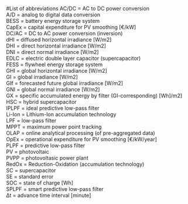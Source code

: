 #List of abbreviations
AC/DC = AC to DC power conversion  
A/D = analog to digital data conversion  
BESS = battery energy storage system  
CapEx = capital expenditure for PV smoothing [€/kW]  
DC/AC = DC to AC power conversion (inversion)  
dHI = diffused horizontal irradiance [W/m2]  
DHI = direct horizontal irradiance [W/m2]  
DNI = direct normal irradiance [W/m2]  
EDLC = electric double layer capacitor (supercapacitor)  
FESS = flywheel energy storage system  
GHI = global horizontal irradiance [W/m2]  
GI = global irradiance [W/m2]  
GIf = forecasted future global irradiance [W/m2]  
GNI = global normal irradiance [W/m2]  
GX = specific accumulated energy by filter (GI-corresponding) [Wh]/m2]  
HSC = hybrid supercapacitor  
IPLPF = ideal predictive low-pass filter  
Li-Ion = Lithium-Ion accumulation technology  
LPF = low-pass filter  
MPPT = maximum power point tracking  
OLAP = online analytical processing (of pre-aggregated data)  
OpEx = operational expenditure for PV smoothing [€/kW/year]  
PLPF = predictive low-pass filter  
PV = photovoltaic  
PVPP = photovoltasic power plant  
RedOx = Reduction-Oxidation (accumulation technology)  
SC = supercapacitor  
SE = standard error  
SOC = state of charge [Wh]  
SPLPF = smart predictive low-pass filter  
Δt = advance time interval [minute]

